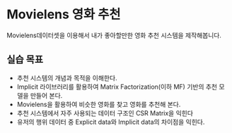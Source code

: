 # Movielens 영화 추천
Movielens데이터셋을 이용해서 내가 좋아할만한 영화 추천 시스템을 제작해봅니다.

## 실습 목표
- 추천 시스템의 개념과 목적을 이해한다.
- Implicit 라이브러리를 활용하여 Matrix Factorization(이하 MF) 기반의 추천 모델을 만들어 본다.
- Movielens을 활용하여 비슷한 영화를 찾고 영화를 추천해 본다.
- 추천 시스템에서 자주 사용되는 데이터 구조인 CSR Matrix을 익힌다
- 유저의 행위 데이터 중 Explicit data와 Implicit data의 차이점을 익힌다.

